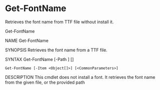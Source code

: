 # Get-FontName

Retrieves the font name from TTF file without install it.

Get-FontName

NAME
    Get-FontName
    
SYNOPSIS
    Retrieves the font name from a TTF file.
    
    
SYNTAX
    Get-FontName [-Path <String>] [<CommonParameters>]
    
    Get-FontName [-Item <Object[]>] [<CommonParameters>]
    
    
DESCRIPTION
    This cmdlet does not install a font. It retrieves the font name from the given file, or the provided path
    
